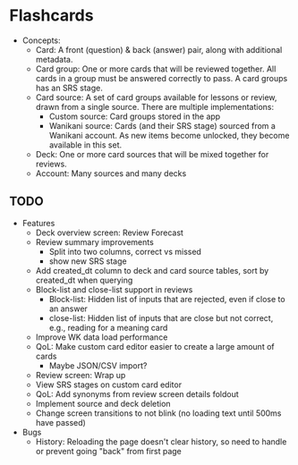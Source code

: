 # Flashcards

* Concepts:
  * Card: A front (question) & back (answer) pair, along with additional metadata.
  * Card group: One or more cards that will be reviewed together. All cards in a group must be
    answered correctly to pass. A card groups has an SRS stage.
  * Card source: A set of card groups available for lessons or review, drawn from a single
    source. There are multiple implementations:
    * Custom source: Card groups stored in the app
    * Wanikani source: Cards (and their SRS stage) sourced from a Wanikani account. As new
      items become unlocked, they become available in this set.
  * Deck: One or more card sources that will be mixed together for reviews.
  * Account: Many sources and many decks

## TODO

* Features
  * Deck overview screen: Review Forecast
  * Review summary improvements
    * Split into two columns, correct vs missed
    * show new SRS stage
  * Add created_dt column to deck and card source tables, sort by created_dt when querying
  * Block-list and close-list support in reviews
    * Block-list: Hidden list of inputs that are rejected, even if close to an answer
    * close-list: Hidden list of inputs that are close but not correct, e.g., reading for a meaning card
  * Improve WK data load performance
  * QoL: Make custom card editor easier to create a large amount of cards
    * Maybe JSON/CSV import?
  * Review screen: Wrap up
  * View SRS stages on custom card editor
  * QoL: Add synonyms from review screen details foldout
  * Implement source and deck deletion
  * Change screen transitions to not blink (no loading text until 500ms have passed)
* Bugs
  * History: Reloading the page doesn't clear history, so need to handle or prevent going 
    "back" from first page